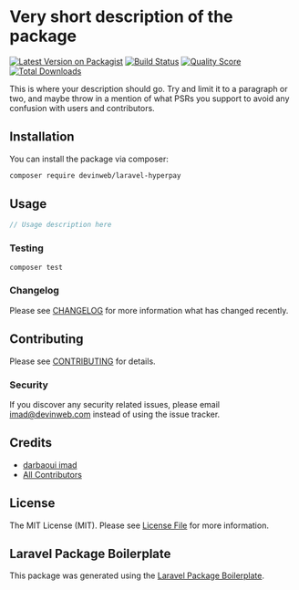 # Very short description of the package

[![Latest Version on Packagist](https://img.shields.io/packagist/v/devinweb/laravel-hyperpay.svg?style=flat-square)](https://packagist.org/packages/devinweb/laravel-hyperpay)
[![Build Status](https://img.shields.io/travis/devinweb/laravel-hyperpay/master.svg?style=flat-square)](https://travis-ci.org/devinweb/laravel-hyperpay)
[![Quality Score](https://img.shields.io/scrutinizer/g/devinweb/laravel-hyperpay.svg?style=flat-square)](https://scrutinizer-ci.com/g/devinweb/laravel-hyperpay)
[![Total Downloads](https://img.shields.io/packagist/dt/devinweb/laravel-hyperpay.svg?style=flat-square)](https://packagist.org/packages/devinweb/laravel-hyperpay)

This is where your description should go. Try and limit it to a paragraph or two, and maybe throw in a mention of what PSRs you support to avoid any confusion with users and contributors.

## Installation

You can install the package via composer:

```bash
composer require devinweb/laravel-hyperpay
```

## Usage

``` php
// Usage description here
```

### Testing

``` bash
composer test
```

### Changelog

Please see [CHANGELOG](CHANGELOG.md) for more information what has changed recently.

## Contributing

Please see [CONTRIBUTING](CONTRIBUTING.md) for details.

### Security

If you discover any security related issues, please email imad@devinweb.com instead of using the issue tracker.

## Credits

- [darbaoui imad](https://github.com/devinweb)
- [All Contributors](../../contributors)

## License

The MIT License (MIT). Please see [License File](LICENSE.md) for more information.

## Laravel Package Boilerplate

This package was generated using the [Laravel Package Boilerplate](https://laravelpackageboilerplate.com).